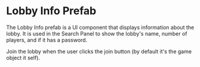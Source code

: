 # Lobby Info Prefab

The Lobby Info prefab is a UI component that displays information about the lobby. It is used in the Search Panel to show the lobby's name, number of players, and if it has a password.

Join the lobby when the user clicks the join button (by default it's the game object it self).

